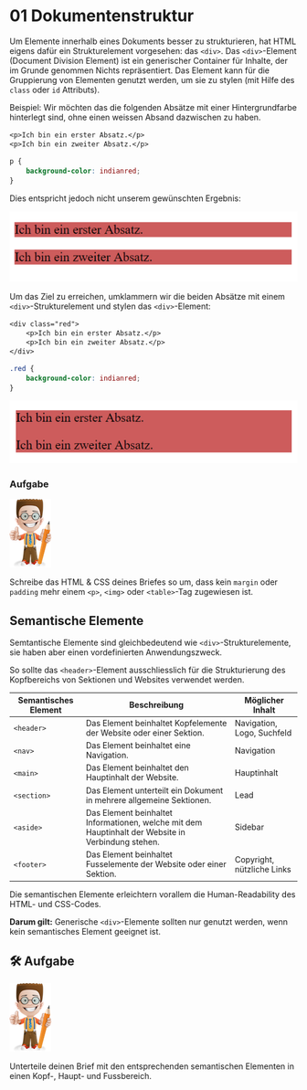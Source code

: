 # 01 Dokumentenstruktur

Um Elemente innerhalb eines Dokuments besser zu strukturieren, hat HTML eigens dafür ein Strukturelement vorgesehen: das `<div>`. Das `<div>`-Element (Document Division Element) ist ein generischer Container für Inhalte, der im Grunde genommen Nichts repräsentiert. Das Element kann für die Gruppierung von Elementen genutzt werden, um sie zu stylen (mit Hilfe des `class` oder `id` Attributs).

Beispiel: Wir möchten das die folgenden Absätze mit einer Hintergrundfarbe hinterlegt sind, ohne einen weissen Absand dazwischen zu haben.

```markup
<p>Ich bin ein erster Absatz.</p>
<p>Ich bin ein zweiter Absatz.</p>
```

```css
p {
    background-color: indianred;
}
```

Dies entspricht jedoch nicht unserem gewünschten Ergebnis:

![Absätze mit Hintergrund](../.gitbook/assets/p-background.PNG)

Um das Ziel zu erreichen, umklammern wir die beiden Absätze mit einem `<div>`-Strukturelement und stylen das `<div>`-Element:

```markup
<div class="red">
    <p>Ich bin ein erster Absatz.</p>
    <p>Ich bin ein zweiter Absatz.</p>
</div>
```

```css
.red {
    background-color: indianred;
}
```

![Div mit Hintergrund](../.gitbook/assets/div-background.PNG)

### Aufgabe

![](<../.gitbook/assets/ralph (1).png>)

Schreibe das HTML & CSS deines Briefes so um, dass kein `margin` oder `padding` mehr einem `<p>`, `<img>` oder `<table>`-Tag zugewiesen ist.

## Semantische Elemente

Semtantische Elemente sind gleichbedeutend wie `<div>`-Strukturelemente, sie haben aber einen vordefinierten Anwendungszweck.

So sollte das `<header>`-Element ausschliesslich für die Strukturierung des Kopfbereichs von Sektionen und Websites verwendet werden.

| Semantisches   Element | Beschreibung                                                                                         | Möglicher Inhalt           |
| ---------------------- | ---------------------------------------------------------------------------------------------------- | -------------------------- |
| `<header>`             | Das Element beinhaltet Kopfelemente der Website oder einer Sektion.                                  | Navigation, Logo, Suchfeld |
| `<nav>`                | Das Element beinhaltet eine Navigation.                                                              | Navigation                 |
| `<main>`               | Das Element beinhaltet den Hauptinhalt der Website.                                                  | Hauptinhalt                |
| `<section>`            | Das Element unterteilt ein Dokument in mehrere allgemeine Sektionen.                                 | Lead                       |
| `<aside>`              | Das Element beinhaltet Informationen, welche mit dem Hauptinhalt der   Website in Verbindung stehen. | Sidebar                    |
| `<footer>`             | Das Element beinhaltet Fusselemente der Website oder einer Sektion.                                  | Copyright, nützliche Links |

Die semantischen Elemente erleichtern vorallem die Human-Readability des HTML- und CSS-Codes.

**Darum gilt:** Generische `<div>`-Elemente sollten nur genutzt werden, wenn kein semantisches Element geeignet ist.

## 🛠️ Aufgabe

![](../.gitbook/assets/ralph.png)

Unterteile deinen Brief mit den entsprechenden semantischen Elementen in einen Kopf-, Haupt- und Fussbereich.
